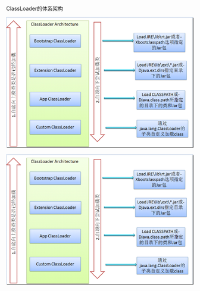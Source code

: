 ###

ClassLoader的体系架构

[![classLoader.gif]](http://www.baidu.com)

![classLoader.gif]

[classLoader.gif]:/src/main/resources/classLoader.gif
